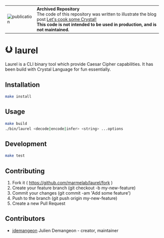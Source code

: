 <table>
        <tr>
            <td><img width="60" src="https://cdnjs.cloudflare.com/ajax/libs/octicons/8.5.0/svg/book.svg" alt="publication" /></td>
            <td><strong>Archived Repository</strong><br />
            The code of this repository was written to illustrate the blog post <a href="https://marmelab.com/blog/2017/12/14/lets-cook-some-crystal.html">Let's cook some Crystal!</a><br />
        <strong>This code is not intended to be used in production, and is not maintained.</strong>
        </td>
        </tr>
</table>

# ![laurel](https://github.com/marmelab/laurel/blob/master/laurel.png) laurel

Laurel is a CLI binary tool which provide Caesar Cipher capabilities.
It has been build with Crystal Language for fun essentially.

## Installation

```sh
make install
```

## Usage

```sh
make build
./bin/laurel <decode|encode|infer> <string> ...options
```

## Development

```sh
make test
```

## Contributing

1. Fork it ( https://github.com/marmelab/laurel/fork )
2. Create your feature branch (git checkout -b my-new-feature)
3. Commit your changes (git commit -am 'Add some feature')
4. Push to the branch (git push origin my-new-feature)
5. Create a new Pull Request

## Contributors

- [jdemangeon](https://github.com/jdemangeon) Julien Demangeon - creator, maintainer

